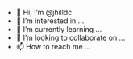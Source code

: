 - 👋 Hi, I’m @jhilldc
- 👀 I’m interested in ...
- 🌱 I’m currently learning ...
- 💞️ I’m looking to collaborate on ...
- 📫 How to reach me ...

<!---
jhilldc/jhilldc is a ✨ special ✨ repository because its `README.md` (this file) appears on your GitHub profile.
You can click the Preview link to take a look at your changes.
--->
